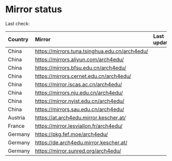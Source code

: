 <script src="./time.js"></script>
# Mirror status
Last check: <script type="text/javascript">localize(1732339253.5173945);</script>

|Country|Mirror|Last update|
|:------|:-----|:----------|
|China|https://mirrors.tuna.tsinghua.edu.cn/arch4edu/|<script type="text/javascript">localize(1732300958);</script>|
|China|https://mirrors.aliyun.com/arch4edu/|<script type="text/javascript">localize(1732300958);</script>|
|China|https://mirrors.bfsu.edu.cn/arch4edu/|<script type="text/javascript">localize(1732300958);</script>|
|China|https://mirrors.cernet.edu.cn/arch4edu/|<script type="text/javascript">localize(1732300958);</script>|
|China|https://mirror.iscas.ac.cn/arch4edu/|<script type="text/javascript">localize(1732300958);</script>|
|China|https://mirrors.nju.edu.cn/arch4edu/|<script type="text/javascript">localize(1732257800);</script>|
|China|https://mirror.nyist.edu.cn/arch4edu/|<script type="text/javascript">localize(1732300958);</script>|
|China|https://mirrors.sau.edu.cn/arch4edu/|<script type="text/javascript">localize(1729319991);</script>|
|Austria|https://at.arch4edu.mirror.kescher.at/|<script type="text/javascript">localize(1732300958);</script>|
|France|https://mirror.lesviallon.fr/arch4edu/|<script type="text/javascript">localize(1732300958);</script>|
|Germany|https://pkg.fef.moe/arch4edu/|<script type="text/javascript">localize(1732300958);</script>|
|Germany|https://de.arch4edu.mirror.kescher.at/|<script type="text/javascript">localize(1732300958);</script>|
|Germany|https://mirror.sunred.org/arch4edu/|<script type="text/javascript">localize(1732300958);</script>|

<script src="./tablefilter/tablefilter.js"></script>
<script src="./table.js"></script>